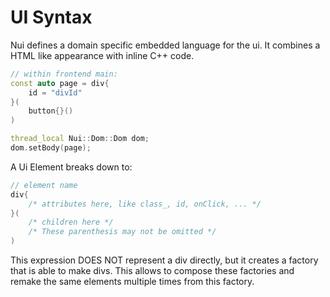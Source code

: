 # UI Syntax

Nui defines a domain specific embedded language for the ui.
It combines a HTML like appearance with inline C++ code.

```cpp
// within frontend main:
const auto page = div{
    id = "divId"
}(
    button{}()
)

thread_local Nui::Dom::Dom dom;
dom.setBody(page);
```

A Ui Element breaks down to:
```cpp
// element name
div{
    /* attributes here, like class_, id, onClick, ... */
}(
    /* children here */
    /* These parenthesis may not be omitted */
)
```
This expression DOES NOT represent a div directly, but it creates a factory that is able to make divs.
This allows to compose these factories and remake the same elements multiple times from this factory.